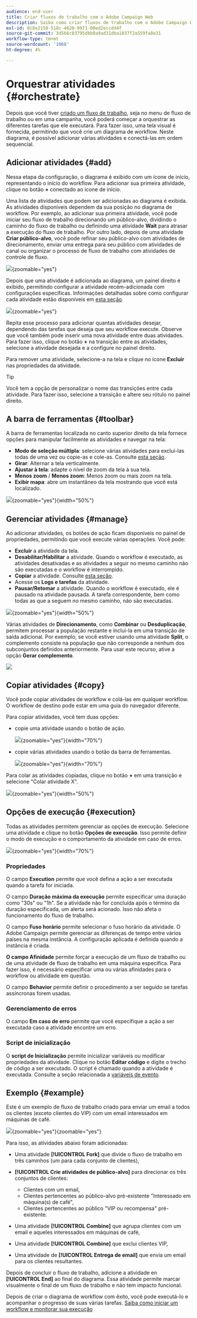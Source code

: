 ```yaml
---
audience: end-user
title: Criar fluxos de trabalho com o Adobe Campaign Web
description: Saiba como criar fluxos de trabalho com o Adobe Campaign Web
exl-id: 0c8e2158-518c-4620-9971-00ed2eccdd4f
source-git-commit: 3d566c03795dbb0a9ad31dba1037f2a559fa8e31
workflow-type: tm+mt
source-wordcount: '1068'
ht-degree: 4%

---
```


# Orquestrar atividades {#orchestrate}

Depois que você tiver [criado um fluxo de trabalho](create-workflow.md), seja no menu de fluxo de trabalho ou em uma campanha, você poderá começar a orquestrar as diferentes tarefas que ele executará. Para fazer isso, uma tela visual é fornecida, permitindo que você crie um diagrama de workflow. Neste diagrama, é possível adicionar várias atividades e conectá-las em ordem sequencial.

## Adicionar atividades {#add}

Nessa etapa da configuração, o diagrama é exibido com um ícone de início, representando o início do workflow. Para adicionar sua primeira atividade, clique no botão **+** conectado ao ícone de início.

Uma lista de atividades que podem ser adicionadas ao diagrama é exibida. As atividades disponíveis dependem da sua posição no diagrama de workflow. Por exemplo, ao adicionar sua primeira atividade, você pode iniciar seu fluxo de trabalho direcionando um público-alvo, dividindo o caminho do fluxo de trabalho ou definindo uma atividade **Wait** para atrasar a execução do fluxo de trabalho. Por outro lado, depois de uma atividade **Criar público-alvo**, você pode refinar seu público-alvo com atividades de direcionamento, enviar uma entrega para seu público com atividades de canal ou organizar o processo de fluxo de trabalho com atividades de controle de fluxo.

![](assets/workflow-start.png){zoomable="yes"}

Depois que uma atividade é adicionada ao diagrama, um painel direito é exibido, permitindo configurar a atividade recém-adicionada com configurações específicas. Informações detalhadas sobre como configurar cada atividade estão disponíveis em [esta seção](activities/about-activities.md).

![](assets/workflow-configure-activities.png){zoomable="yes"}

Repita esse processo para adicionar quantas atividades desejar, dependendo das tarefas que deseja que seu workflow execute. Observe que você também pode inserir uma nova atividade entre duas atividades. Para fazer isso, clique no botão **+** na transição entre as atividades, selecione a atividade desejada e a configure no painel direito.

Para remover uma atividade, selecione-a na tela e clique no ícone **Excluir** nas propriedades da atividade.

>[!TIP]
>
>Você tem a opção de personalizar o nome das transições entre cada atividade. Para fazer isso, selecione a transição e altere seu rótulo no painel direito.

## A barra de ferramentas {#toolbar}

A barra de ferramentas localizada no canto superior direito da tela fornece opções para manipular facilmente as atividades e navegar na tela:

* **Modo de seleção múltipla**: selecione várias atividades para excluí-las todas de uma vez ou copie-as e cole-as. Consulte [esta seção](#copy).
* **Girar**: Alternar a tela verticalmente.
* **Ajustar à tela**: adapte o nível de zoom da tela à sua tela.
* **Menos zoom** / **Menos zoom**: Menos zoom ou mais zoom na tela.
* **Exibir mapa**: abre um instantâneo da tela mostrando que você está localizado.

![](assets/workflow-toolbar.png){zoomable="yes"}{width="50%"}

## Gerenciar atividades {#manage}

Ao adicionar atividades, os botões de ação ficam disponíveis no painel de propriedades, permitindo que você execute várias operações. Você pode:

* **Excluir** a atividade da tela.
* **Desabilitar/Habilitar** a atividade. Quando o workflow é executado, as atividades desativadas e as atividades a seguir no mesmo caminho não são executadas e o workflow é interrompido.
* **Copiar** a atividade. Consulte [esta seção](#copy).
* Acesse os **Logs e tarefas** da atividade.
* **Pausar/Retomar** a atividade. Quando o workflow é executado, ele é pausado na atividade pausada. A tarefa correspondente, bem como todas as que a seguem no mesmo caminho, não são executadas.

![](assets/activity-action.png){zoomable="yes"}{width="50%"}

Várias atividades de **Direcionamento**, como **Combinar** ou **Desduplicação**, permitem processar a população restante e incluí-la em uma transição de saída adicional. Por exemplo, se você estiver usando uma atividade **Split**, o complemento consiste na população que não corresponde a nenhum dos subconjuntos definidos anteriormente. Para usar este recurso, ative a opção **Gerar complemento**.

![](assets/workflow-split-complement.png)

## Copiar atividades {#copy}

Você pode copiar atividades de workflow e colá-las em qualquer workflow. O workflow de destino pode estar em uma guia do navegador diferente.

Para copiar atividades, você tem duas opções:

* copie uma atividade usando o botão de ação.

  ![](assets/workflow-copy.png){zoomable="yes"}{width="70%"}

* copie várias atividades usando o botão da barra de ferramentas.

  ![](assets/workflow-copy-2.png){zoomable="yes"}{width="70%"}

Para colar as atividades copiadas, clique no botão **+** em uma transição e selecione &quot;Colar atividade X&quot;.

![](assets/workflow-copy-3.png){zoomable="yes"}{width="50%"}

## Opções de execução {#execution}

Todas as atividades permitem gerenciar as opções de execução. Selecione uma atividade e clique no botão **Opções de execução**. Isso permite definir o modo de execução e o comportamento da atividade em caso de erros.

![](assets/workflow-execution-options.png){zoomable="yes"}{width="70%"}

### Propriedades

O campo **Execution** permite que você defina a ação a ser executada quando a tarefa for iniciada.

O campo **Duração máxima da execução** permite especificar uma duração como &quot;30s&quot; ou &quot;1h&quot;. Se a atividade não for concluída após o término da duração especificada, um alerta será acionado. Isso não afeta o funcionamento do fluxo de trabalho.

O campo **Fuso horário** permite selecionar o fuso horário da atividade. O Adobe Campaign permite gerenciar as diferenças de tempo entre vários países na mesma instância. A configuração aplicada é definida quando a instância é criada.

**O campo Afinidade** permite forçar a execução de um fluxo de trabalho ou de uma atividade de fluxo de trabalho em uma máquina específica. Para fazer isso, é necessário especificar uma ou várias afinidades para o workflow ou atividade em questão.

O campo **Behavior** permite definir o procedimento a ser seguido se tarefas assíncronas forem usadas.

### Gerenciamento de erros

O campo **Em caso de erro** permite que você especifique a ação a ser executada caso a atividade encontre um erro.

### Script de inicialização

O **script de Inicialização** permite inicializar variáveis ou modificar propriedades da atividade. Clique no botão **Editar código** e digite o trecho de código a ser executado. O script é chamado quando a atividade é executada. Consulte a seção relacionada a [variáveis de evento](../workflows/event-variables.md).

## Exemplo {#example}

Este é um exemplo de fluxo de trabalho criado para enviar um email a todos os clientes (exceto clientes do VIP) com um email interessados em máquinas de café.

![](assets/workflow-example.png){zoomable="yes"}{zoomable="yes"}

Para isso, as atividades abaixo foram adicionadas:

* Uma atividade **[!UICONTROL Fork]** que divide o fluxo de trabalho em três caminhos (um para cada conjunto de clientes),
* **[!UICONTROL Crie atividades de público-alvo]** para direcionar os três conjuntos de clientes:

   * Clientes com um email,
   * Clientes pertencentes ao público-alvo pré-existente &quot;Interessado em máquina(s) de café&quot;,
   * Clientes pertencentes ao público &quot;VIP ou recompensa&quot; pré-existente.

* Uma atividade **[!UICONTROL Combine]** que agrupa clientes com um email e aqueles interessados em máquinas de café,
* Uma atividade **[!UICONTROL Combine]** que exclui clientes VIP,
* Uma atividade de **[!UICONTROL Entrega de email]** que envia um email para os clientes resultantes.

Depois de concluir o fluxo de trabalho, adicione a atividade en **[!UICONTROL End]** ao final do diagrama. Essa atividade permite marcar visualmente o final de um fluxo de trabalho e não tem impacto funcional.

Depois de criar o diagrama de workflow com êxito, você pode executá-lo e acompanhar o progresso de suas várias tarefas. [Saiba como iniciar um workflow e monitorar sua execução](start-monitor-workflows.md)
